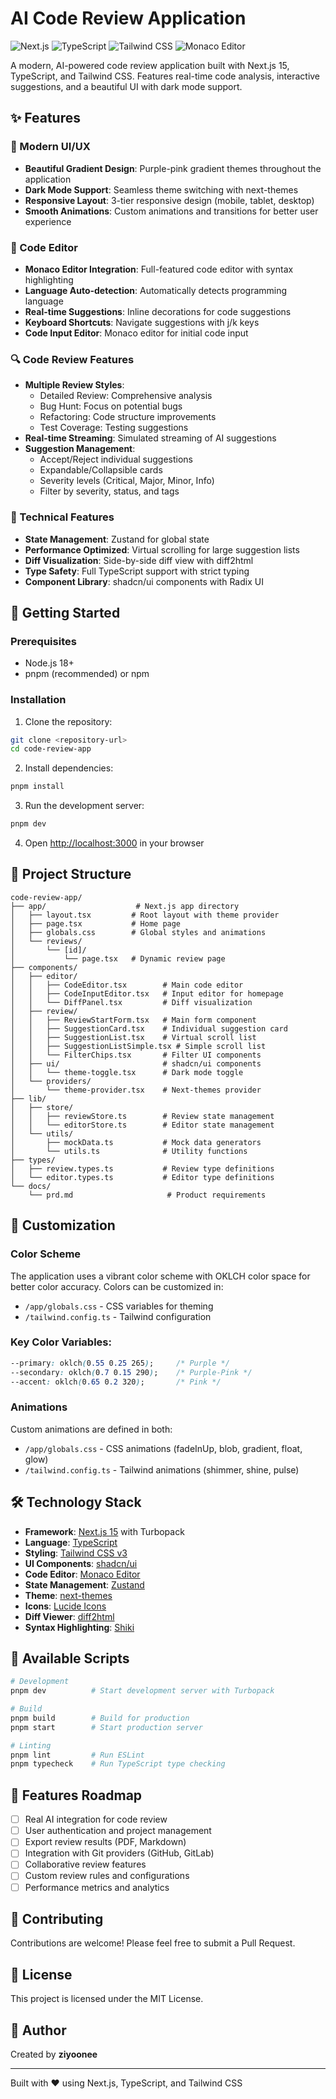 # AI Code Review Application

![Next.js](https://img.shields.io/badge/Next.js-15.5.3-black?style=flat-square&logo=next.js)
![TypeScript](https://img.shields.io/badge/TypeScript-5.0-blue?style=flat-square&logo=typescript)
![Tailwind CSS](https://img.shields.io/badge/Tailwind-3.4-38B2AC?style=flat-square&logo=tailwind-css)
![Monaco Editor](https://img.shields.io/badge/Monaco-Editor-blue?style=flat-square)

A modern, AI-powered code review application built with Next.js 15, TypeScript, and Tailwind CSS. Features real-time code analysis, interactive suggestions, and a beautiful UI with dark mode support.

## ✨ Features

### 🎨 Modern UI/UX
- **Beautiful Gradient Design**: Purple-pink gradient themes throughout the application
- **Dark Mode Support**: Seamless theme switching with next-themes
- **Responsive Layout**: 3-tier responsive design (mobile, tablet, desktop)
- **Smooth Animations**: Custom animations and transitions for better user experience

### 📝 Code Editor
- **Monaco Editor Integration**: Full-featured code editor with syntax highlighting
- **Language Auto-detection**: Automatically detects programming language
- **Real-time Suggestions**: Inline decorations for code suggestions
- **Keyboard Shortcuts**: Navigate suggestions with j/k keys
- **Code Input Editor**: Monaco editor for initial code input

### 🔍 Code Review Features
- **Multiple Review Styles**:
  - Detailed Review: Comprehensive analysis
  - Bug Hunt: Focus on potential bugs
  - Refactoring: Code structure improvements
  - Test Coverage: Testing suggestions
- **Real-time Streaming**: Simulated streaming of AI suggestions
- **Suggestion Management**:
  - Accept/Reject individual suggestions
  - Expandable/Collapsible cards
  - Severity levels (Critical, Major, Minor, Info)
  - Filter by severity, status, and tags

### 🎯 Technical Features
- **State Management**: Zustand for global state
- **Performance Optimized**: Virtual scrolling for large suggestion lists
- **Diff Visualization**: Side-by-side diff view with diff2html
- **Type Safety**: Full TypeScript support with strict typing
- **Component Library**: shadcn/ui components with Radix UI

## 🚀 Getting Started

### Prerequisites
- Node.js 18+
- pnpm (recommended) or npm

### Installation

1. Clone the repository:
```bash
git clone <repository-url>
cd code-review-app
```

2. Install dependencies:
```bash
pnpm install
```

3. Run the development server:
```bash
pnpm dev
```

4. Open [http://localhost:3000](http://localhost:3000) in your browser

## 📁 Project Structure

```
code-review-app/
├── app/                    # Next.js app directory
│   ├── layout.tsx         # Root layout with theme provider
│   ├── page.tsx           # Home page
│   ├── globals.css        # Global styles and animations
│   └── reviews/
│       └── [id]/
│           └── page.tsx   # Dynamic review page
├── components/
│   ├── editor/
│   │   ├── CodeEditor.tsx        # Main code editor
│   │   ├── CodeInputEditor.tsx   # Input editor for homepage
│   │   └── DiffPanel.tsx         # Diff visualization
│   ├── review/
│   │   ├── ReviewStartForm.tsx   # Main form component
│   │   ├── SuggestionCard.tsx    # Individual suggestion card
│   │   ├── SuggestionList.tsx    # Virtual scroll list
│   │   ├── SuggestionListSimple.tsx # Simple scroll list
│   │   └── FilterChips.tsx       # Filter UI components
│   ├── ui/                       # shadcn/ui components
│   │   └── theme-toggle.tsx      # Dark mode toggle
│   └── providers/
│       └── theme-provider.tsx    # Next-themes provider
├── lib/
│   ├── store/
│   │   ├── reviewStore.ts        # Review state management
│   │   └── editorStore.ts        # Editor state management
│   └── utils/
│       ├── mockData.ts           # Mock data generators
│       └── utils.ts              # Utility functions
├── types/
│   ├── review.types.ts           # Review type definitions
│   └── editor.types.ts           # Editor type definitions
└── docs/
    └── prd.md                     # Product requirements

```

## 🎨 Customization

### Color Scheme
The application uses a vibrant color scheme with OKLCH color space for better color accuracy. Colors can be customized in:
- `/app/globals.css` - CSS variables for theming
- `/tailwind.config.ts` - Tailwind configuration

### Key Color Variables:
```css
--primary: oklch(0.55 0.25 265);     /* Purple */
--secondary: oklch(0.7 0.15 290);    /* Purple-Pink */
--accent: oklch(0.65 0.2 320);       /* Pink */
```

### Animations
Custom animations are defined in both:
- `/app/globals.css` - CSS animations (fadeInUp, blob, gradient, float, glow)
- `/tailwind.config.ts` - Tailwind animations (shimmer, shine, pulse)

## 🛠️ Technology Stack

- **Framework**: [Next.js 15](https://nextjs.org/) with Turbopack
- **Language**: [TypeScript](https://www.typescriptlang.org/)
- **Styling**: [Tailwind CSS v3](https://tailwindcss.com/)
- **UI Components**: [shadcn/ui](https://ui.shadcn.com/)
- **Code Editor**: [Monaco Editor](https://microsoft.github.io/monaco-editor/)
- **State Management**: [Zustand](https://zustand-demo.pmnd.rs/)
- **Theme**: [next-themes](https://github.com/pacocoursey/next-themes)
- **Icons**: [Lucide Icons](https://lucide.dev/)
- **Diff Viewer**: [diff2html](https://diff2html.xyz/)
- **Syntax Highlighting**: [Shiki](https://shiki.matsu.io/)

## 📝 Available Scripts

```bash
# Development
pnpm dev          # Start development server with Turbopack

# Build
pnpm build        # Build for production
pnpm start        # Start production server

# Linting
pnpm lint         # Run ESLint
pnpm typecheck    # Run TypeScript type checking
```

## 🎯 Features Roadmap

- [ ] Real AI integration for code review
- [ ] User authentication and project management
- [ ] Export review results (PDF, Markdown)
- [ ] Integration with Git providers (GitHub, GitLab)
- [ ] Collaborative review features
- [ ] Custom review rules and configurations
- [ ] Performance metrics and analytics

## 🤝 Contributing

Contributions are welcome! Please feel free to submit a Pull Request.

## 📄 License

This project is licensed under the MIT License.

## 👥 Author

Created by **ziyoonee**

---

Built with ❤️ using Next.js, TypeScript, and Tailwind CSS